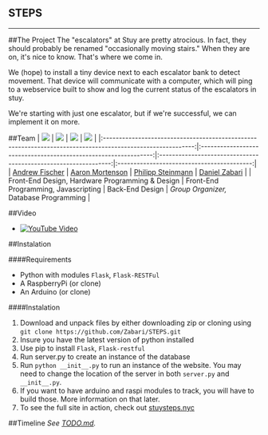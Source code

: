 
STEPS
-------------
-------------

##The Project
The "escalators" at Stuy are pretty atrocious. In fact, they should probably be renamed "occasionally moving stairs." When they are on, it's nice to know. That's where we come in.  

We (hope) to install a tiny device next to each escalator bank to detect movement. That device will communicate with a computer, which will ping to a webservice built to show and log the current status of the escalators in stuy.  

We're starting with just one escalator, but if we're successful, we can implement it on more.


##Team
| ![](https://avatars2.githubusercontent.com/u/5422397?&s=150) | ![](https://avatars0.githubusercontent.com/u/5421231?&s=150) | ![](https://avatars2.githubusercontent.com/u/1449704?3&s=150) |     ![](http://i.imgur.com/rBULNDu.png)    |
|:----------------------------------------------------------------------------------------------------------:|:---------------------------------------------------------------:|:---------------------------------------------------------------:|:------------------------------------------:|
|                                [Andrew Fischer](https://github.com/afischer)                               |        [Aaron Mortenson](https://github.com/trunkatedpig)       |     [Philipp Steinmann](https://github.com/PhilippSteinmann)    | [Daniel Zabari](https://github.com/Zabari) |
| Front-End Design, Hardware Programming & Design                                                         | Front-End Programming, Javascripting                         | Back-End Design                                               | *Group Organizer,* Database Programming |


##Video
- [![YouTube Video](http://img.youtube.com/vi/xoU7kB2jkI8/0.jpg)](https://www.youtube.com/watch?v=apEwjlbcmhs)

##Instalation

####Requirements
- Python with modules `Flask`, `Flask-RESTFul`
- A RaspberryPi (or clone)
- An Arduino (or clone)

####Instalation
1. Download and unpack files by either downloading zip or cloning using `git clone https://github.com/Zabari/STEPS.git`
2. Insure you have the latest version of python installed
3. Use pip to install `Flask`, `Flask-restful`
4. Run server.py to create an instance of the database
5. Run `python __init__.py` to run an instance of the website. You may need to change the location of the server in both `server.py` and `__init__.py`.
6. If you want to have arduino and raspi modules to track, you will have to build those. More information on that later.
7. To see the full site in action, check out [stuysteps.nyc](http://www.stuysteps.nyc)

##Timeline
*See [TODO.md](https://github.com/Zabari/EscalatorHaus/blob/master/TODO.md).*

